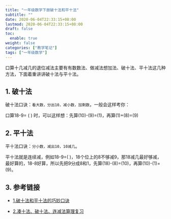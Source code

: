 ```yaml
---
title: "一年级数学下册破十法和平十法"
subtitle: ""
date: 2020-06-04T22:33:15+08:00
lastmod: 2020-06-04T22:33:15+08:00
draft: false
toc:
  enable: true
weight: false
categories: ["教学笔记"]
tags: ["一年级数学"]
---
```


 口算十几减几的退位减法主要有有数数法、做减法想加法、破十法、平十法这几种方法，下面着重讲讲破十法与平十法。

## 1. 破十法

破十法口诀：`看大数，分出10，减小数，加剩数`，一般会这样考你：

口算18-9= (   ) 时，可以这样想：先算(10)-(9)=(1)，再算(1)+(8)=(9)

## 2. 平十法

平十法口诀：`分小数，减出10，10减几`。

平十法就是连续减，例如18-9=(  )，18个位上的8不够减9，那18减几最好够减，最好算的，18-8好算，所以先把9分成8和1，先算(18)-(8)=(10)，再算(10)-(1)=(9)。

## 3. 参考链接

+ [1.破十法和平十法的巧妙口诀](https://www.sohu.com/a/374921630_120064993)

+ [2.凑十法、破十法、连减法算理复习](https://wenku.baidu.com/view/7abe1dd6a200a6c30c22590102020740bf1ecdf1.html)

